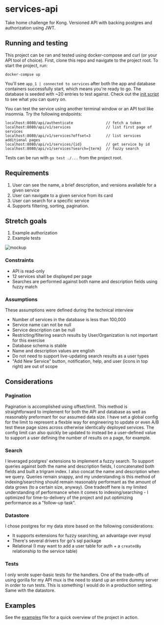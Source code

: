 # services-api
Take home challenge for Kong. Versioned API with backing postgres and authorization using JWT.

## Running and testing
This project can be ran and tested using docker-compose and curl (or your API tool of choice).
First, clone this repo and navigate to the project root. To start the project, run:
```
docker-compse up
```

You'll see `app_1 | connected to services` after both the app and database containers successfully start, which means you're ready to go. The database is seeded with ~20 entries to test against. Check out the [init script](/Users/alex/Desktop/Programming/services-api/storage/intidbpsql.sql) to see what you can query on.

You can test the service using another terminal window or an API tool like insomnia. Try the following endpoints:
```
localhost:8080/api/authenticate               // fetch a token
localhost:8080/api/v1/services                // list first page of services
localhost:8080/api/v1/services?offset=3       // list services additional pages
localhost:8080/api/v1/services/{id}           // get service by id
localhost:8080/api/v1/services?search={term}  // fuzzy search
```

Tests can be run with `go test ./...` from the project root.

## Requirements
1. User can see the name, a brief description, and versions available for a given service
2. User can navigate to a given service from its card
3. User can search for a specific service
4. Supports filtering, sorting, pagination.

## Stretch goals
1. Example authorization
2. Example tests

![mockup](https://www.figma.com/file/zeaWiePnc3OCe34I4oZbzN/Service-Card-List?node-id=0%3A1)

### Constraints
- API is read-only
- 12 services shall be displayed per page
- Searches are performed against both name and description fields using fuzzy match

### Assumptions
These assumptions were defined during the technical interview
- Number of services in the database is less than 100,000
- Service name can not be null
- Service description can be null
- Restricting/filtering search results by User/Organization is not important for this exercise
- Database schema is stable
- Name and description values are english
- Do not need to support live-updating search results as a user types
- "Add New Service" button, notification, help, and user (icons in top right) are out of scope

## Considerations
### Pagination
Pagination is accomplished using offset/limit. This method is straightforward to implement for both the API and database as well as reasonably preformant for our assumed data size. I have set a global config for the limit  to represent a flexble way for engineering to update or even A/B test these page sizes across otherwise identically deployed services. The config limit can also quickly be updated to instead be a user-defined value to support a user defining the number of results on a page, for example.

### Search
I leveraged postgres' extensions to implement a fuzzy search. To support queries against both the name and description fields, I concatenated both fields and built a trigram index. I also concat the name and description when we query. Queries remain snappy, and my understanding is this method of indexing/searching should remain reasonably performant as the amount of data grows (to a certain size, anyway). One tradeoff here is my limited understanding of performance when it comes to indexing/searching - I optimized for time-to-delivery of the project and put optimizing performance as a "follow-up task".

### Datastore
I chose postgres for my data store based on the following considerations:
- It supports extensions for fuzzy searching, an advantage over mysql
- There's several drivers for go's sql package
- Relational (I may want to add a user table for auth + a `createdBy` relationship to the service table)

### Tests
I only wrote super-basic tests for the handlers. One of the trade-offs of using gorilla for my API mux is the need to stand up an entire dummy server in order to run tests. This is something I would do in a production setting. Same with the datastore.

## Examples
See the [examples](./examples.md) file for a quick overview of the project in action.
